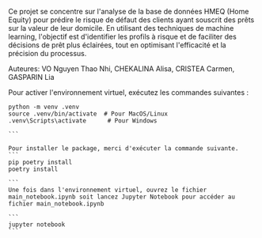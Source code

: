 Ce projet se concentre sur l'analyse de la base de données HMEQ (Home Equity) pour prédire le risque de défaut des clients ayant souscrit des prêts sur la valeur de leur domicile. En utilisant des techniques de machine learning, l'objectif est d'identifier les profils à risque et de faciliter des décisions de prêt plus éclairées, tout en optimisant l'efficacité et la précision du processus.

Auteures: VO Nguyen Thao Nhi, CHEKALINA Alisa, CRISTEA Carmen, GASPARIN Lia

Pour activer l'environnement virtuel, exécutez les commandes suivantes :

````
python -m venv .venv
source .venv/bin/activate  # Pour MacOS/Linux
.venv\Scripts\activate      # Pour Windows

```

Pour installer le package, merci d'exécuter la commande suivante.
```
pip poetry install
poetry install

```
Une fois dans l'environnement virtuel, ouvrez le fichier main_notebook.ipynb soit lancez Jupyter Notebook pour accéder au fichier main_notebook.ipynb

```
jupyter notebook
```
